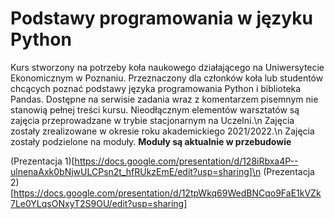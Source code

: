 # Podstawy programowania w języku Python 
Kurs stworzony na potrzeby koła naukowego działającego na Uniwersytecie Ekonomicznym w
Poznaniu. Przeznaczony dla członków koła lub studentów chcących poznać podstawy języka 
programowania Python i biblioteka Pandas. Dostępne na serwisie zadania wraz z komentarzem
pisemnym nie stanowią pełnej treści kursu. Nieodłącznym elementów warsztatów są zajęcia
przeprowadzane w trybie stacjonarnym na Uczelni.\n
Zajęcia zostały zrealizowane w okresie roku akademickiego 2021/2022.\n
Zajęcia zostały podzielone na moduły. **Moduły są aktualnie w przebudowie**

(Prezentacja 1)[https://docs.google.com/presentation/d/128iRbxa4P--ulnenaAxk0bNjwULCPsn2t_hfRUkzEmE/edit?usp=sharing]\n
(Prezentacja 2)[https://docs.google.com/presentation/d/12tpWkq69WedBNCqo9FaE1kVZk7Le0YLqsONxyT2S9OU/edit?usp=sharing]
